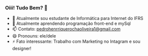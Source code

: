 ### Oiii! Tudo Bem? 👋

- 🔭 Atualmente sou estudante de Informática para Internet do IFRS
- 🌱 Atualmente aprendendo programação front-end e mySql
- 📫 Contato: pedrohenrriquerochaoliveira1@gmail.com
- 😄 Pronouns: ele/dele
- ⚡ Fato interessante: Trabalho com Marketing no Intagram e sou designer!
